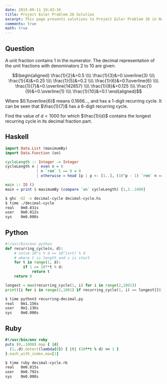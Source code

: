 ```yaml
---
date: 2015-09-11 19:43:34
title: Project Euler Problem 26 Solution
excerpt: This page presents solutions to Project Euler Problem 26 in Haskell, Python and Ruby.
comments: true
math: true
---
```



## Question

A unit fraction contains 1 in the numerator. The decimal 
representation of the unit fractions with denominators 
2 to 10 are given:

$$\begin{aligned}
\frac{1}{2}&=0.5 \\\\
\frac{1}{3}&=0.\overline{3} \\\\
\frac{1}{4}&=0.25 \\\\
\frac{1}{5}&=0.2 \\\\
\frac{1}{6}&=0.1\overline{6} \\\\
\frac{1}{7}&=0.\overline{142857} \\\\
\frac{1}{8}&=0.125 \\\\
\frac{1}{9}&=0.\overline{1} \\\\
\frac{1}{10}&=0.1
\end{aligned}$$

Where $0.1\overline{6}$ means $0.1666\dots$, and has a 1-digit recurring 
cycle. It can be seen that $\frac{1}{7}$ has a 6-digit recurring cycle.

Find the value of $d < 1000$ for which $\frac{1}{d}$ contains the longest 
recurring cycle in its decimal fraction part.






## Haskell

```haskell
import Data.List (maximumBy)
import Data.Function (on)

cycleLength :: Integer -> Integer
cycleLength n | even n = 0
              | n `rem` 5 == 0 = 0
              | otherwise = head [p | p <- [1..], (10^p - 1) `rem` n == 0]

main :: IO ()
main = print $ maximumBy (compare `on` cycleLength) [1,3..1000]
```


```bash
$ ghc -O2 -o decimal-cycle decimal-cycle.hs
$ time ./decimal-cycle
real   0m0.831s
user   0m0.812s
sys    0m0.008s
```



## Python

```python
#!/usr/bin/env python
def recurring_cycle(n, d):
    # solve 10^s % d == 10^(s+t) % d
    # where t is length and s is start
    for t in range(1, d):
        if 1 == 10**t % d:
            return t
    return 0

longest = max(recurring_cycle(1, i) for i in range(2,1001))
print([i for i in range(2,1001) if recurring_cycle(1, i) == longest][0])
```


```bash
$ time python3 recurring-decimal.py
real   0m1.156s
user   0m1.136s
sys    0m0.000s
```



## Ruby

```ruby
#!/usr/bin/env ruby
puts (0..1000).map { |d| 
  (1..d).detect(lambda{0}) { |t| (10**t % d) == 1 } 
}.each_with_index.max[1]
```


```bash
$ time ruby decimal-cycle.rb
real   0m0.815s
user   0m0.792s
sys    0m0.008s
```


